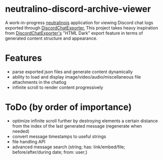 # neutralino-discord-archive-viewer
A work-in-progress [neutralinojs](https://github.com/neutralinojs/neutralinojs) application for viewing Discord chat logs exported through [DiscordChatExporter.](https://github.com/Tyrrrz/DiscordChatExporter)
This project takes heavy inspiration from [DiscordChatExporter's](https://github.com/Tyrrrz/DiscordChatExporter) "HTML Dark" export feature in terms of generated content structure and appearance.

# Features
- parse exported json files and generate content dynamically
- ability to load and display image/video/audio/miscellaneous file attachments in the chatlog
- infinite scroll to render content progressively

# ToDo (by order of importance)
- optimize infinite scroll further by destroying elements a certain distance from the index of the last generated message (regenerate when needed)
- convert message timestamps to useful strings
- file handling API
- advanced message search (string; has: link/embed/file; before/after/during date; from: user;)
